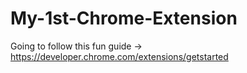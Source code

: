 # My-1st-Chrome-Extension
Going to follow this fun guide -> https://developer.chrome.com/extensions/getstarted
